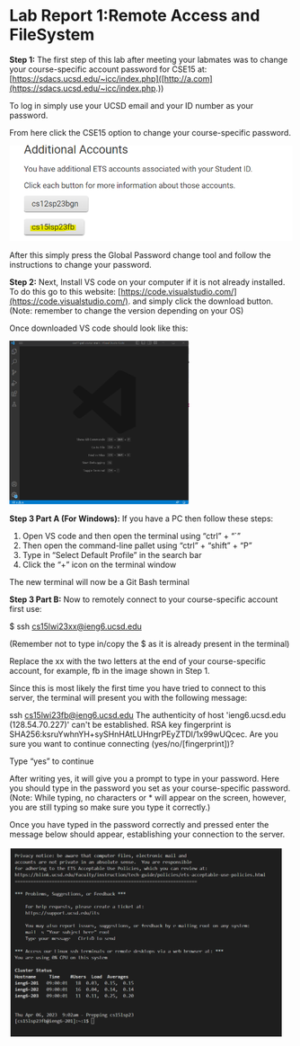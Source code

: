 # Lab Report 1:Remote Access and FileSystem

**Step 1:** The first step of this lab after meeting your labmates was to change your course-specific account password for CSE15 at:
[https://sdacs.ucsd.edu/~icc/index.php]([http://a.com](https://sdacs.ucsd.edu/~icc/index.php.))

To log in simply use your UCSD email and your ID number as your password. 

From here click the CSE15 option to change your course-specific password.

![Image](image1.png)

After this simply press the Global Password change tool and follow the instructions to change your password. 

**Step 2:** Next, Install VS code on your computer if it is not already installed. To do this go to this website: [https://code.visualstudio.com/](https://code.visualstudio.com/). and simply click the download button. (Note: remember to change the version depending on your OS)

Once downloaded VS code should look like this: 

![Image](img2.png)

**Step 3 Part A (For Windows):** If you have a PC then follow these steps: 
1. Open VS code and then open the terminal using “ctrl” + “`”
2. Then open the command-line pallet using “ctrl” + “shift” + “P”
3. Type in “Select Default Profile” in the search bar 
4. Click the “+” icon on the terminal window 

The new terminal will now be a Git Bash terminal 


**Step 3 Part B:** Now to remotely connect to your course-specific account first use: 

$ ssh cs15lwi23xx@ieng6.ucsd.edu

(Remember not to type in/copy the $ as it is already present in the terminal) 

Replace the xx with the two letters at the end of your course-specific account, for example, fb in the image shown in Step 1. 

Since this is most likely the first time you have tried to connect to this server, the terminal will present you with the following message: 

ssh cs15lwi23fb@ieng6.ucsd.edu The authenticity of host 'ieng6.ucsd.edu (128.54.70.227)' can't be established. RSA key fingerprint is SHA256:ksruYwhnYH+sySHnHAtLUHngrPEyZTDl/1x99wUQcec. Are you sure you want to continue connecting (yes/no/[fingerprint])?

Type “yes” to continue 

After writing yes, it will give you a prompt to type in your password. Here you should type in the password you set as your course-specific password. (Note: While typing, no characters or * will appear on the screen, however, you are still typing so make sure you type it correctly.) 

Once you have typed in the password correctly and pressed enter the message below should appear, establishing your connection to the server. 

![Image](img3.png)






